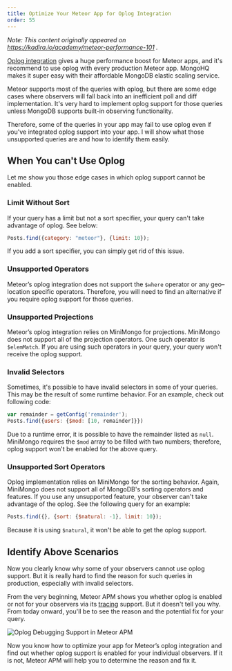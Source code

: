 ```yaml
---
title: Optimize Your Meteor App for Oplog Integration
order: 55
---
```


_Note: This content originally appeared on https://kadira.io/academy/meteor-performance-101 ._

[Oplog integration](https://github.com/meteor/meteor/wiki/Oplog-Observe-Driver) gives a huge performance boost for Meteor apps, and it's recommend to use oplog with every production Meteor app. MongoHQ makes it super easy with their affordable MongoDB elastic scaling service.

Meteor supports most of the queries with oplog, but there are some edge cases where observers will fall back into an inefficient poll and diff implementation. It's very hard to implement oplog support for those queries unless MongoDB supports built-in observing functionality.

Therefore, some of the queries in your app may fail to use oplog even if you've integrated oplog support into your app. I will show what those unsupported queries are and how to identify them easily.

## When You can't Use Oplog

Let me show you those edge cases in which oplog support cannot be enabled.

### Limit Without Sort

If your query has a limit but not a sort specifier, your query can't take advantage of oplog. See below:

~~~js
Posts.find({category: "meteor"}, {limit: 10});
~~~

If you add a sort specifier, you can simply get rid of this issue.

### Unsupported Operators

Meteor’s oplog integration does not support the `$where` operator or any geo–location specific operators. Therefore, you will need to find an alternative if you require oplog support for those queries.

### Unsupported Projections

Meteor’s oplog integration relies on MiniMongo for projections. MiniMongo does not support all of the projection operators. One such operator is `$elemMatch`. If you are using such operators in your query, your query won't receive the oplog support.

### Invalid Selectors

Sometimes, it's possible to have invalid selectors in some of your queries. This may be the result of some runtime behavior. For an example, check out following code:

~~~js
var remainder = getConfig('remainder');
Posts.find({users: {$mod: [10, remainder]}})
~~~

Due to a runtime error, it is possible to have the remainder listed as `null`. MiniMongo requires the `$mod` array to be filled with two numbers; therefore, oplog support won't be enabled for the above query.

### Unsupported Sort Operators

Oplog implementation relies on MiniMongo for the sorting behavior. Again, MiniMongo does not support all of MongoDB's sorting operators and features. If you use any unsupported feature, your observer can't take advantage of the oplog. See the following query for an example:

~~~js
Posts.find({}, {sort: {$natural: -1}, limit: 10});
~~~

Because it is using `$natural`, it won't be able to get the oplog support.

## Identify Above Scenarios

Now you clearly know why some of your observers cannot use oplog support. But it is really hard to find the reason for such queries in production, especially with invalid selectors.

From the very beginning, Meteor APM shows you whether oplog is enabled or not for your observers via its [tracing](http://support.kadira.io/knowledgebase/articles/347453-response-time-with-traces) support. But it doesn't tell you why. From today onward, you'll be to see the reason and the potential fix for your query.

![Oplog Debugging Support in Meteor APM](https://i.cloudup.com/FA2NrHshgj.png)

Now you know how to optimize your app for Meteor’s oplog integration and find out whether oplog support is enabled for your individual observers. If it is not, Meteor APM will help you to determine the reason and fix it.
